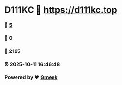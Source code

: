 # D111KC :link: https://d111kc.top 
### :page_facing_up: [5](https://d111kc.top/tag.html) 
### :speech_balloon: 0 
### :hibiscus: 2125 
### :alarm_clock: 2025-10-11 16:46:48 
### Powered by :heart: [Gmeek](https://github.com/Meekdai/Gmeek)
